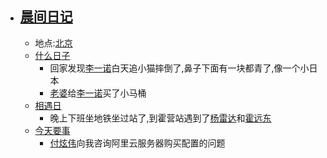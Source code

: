 - ## [晨间日记](<晨间日记.md>)
    - 地点:[北京](<北京.md>)
    - [什么日子](<什么日子.md>)
        - 回家发现[李一诺](<李一诺.md>)白天追小猫摔倒了,鼻子下面有一块都青了,像一个小日本
        - [老婆](<老婆.md>)给[李一诺](<李一诺.md>)买了小马桶
    - [相遇日](<相遇日.md>)
        - 晚上下班坐地铁坐过站了,到霍营站遇到了[杨雷达](<杨雷达.md>)和[霍远东](<霍远东.md>)
    - [今天要事](<今天要事.md>)
        - [付炫伟](<付炫伟.md>)向我咨询阿里云服务器购买配置的问题
